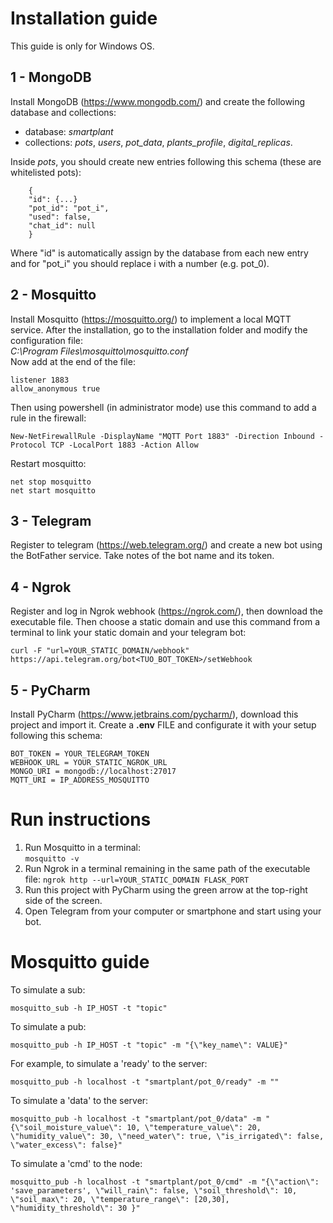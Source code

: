 
# Installation guide
This guide is only for Windows OS.

## 1 - MongoDB
Install MongoDB (https://www.mongodb.com/) and create the following database and collections:  
- database: *smartplant*  
- collections: *pots*, *users*, *pot_data*, *plants_profile*, *digital_replicas*. 

Inside *pots*, you should create new entries following this schema (these are whitelisted pots):
```
    {
    "id": {...}
    "pot_id": "pot_i",
    "used": false,
    "chat_id": null
    }
```
Where "id" is automatically assign by the database from each new entry and for "pot_i" you should replace i with a number (e.g. pot_0).

## 2 - Mosquitto
Install Mosquitto (https://mosquitto.org/) to implement a local MQTT service.
After the installation, go to the installation folder and modify the configuration file:  
*C:\Program Files\mosquitto\mosquitto.conf*  
Now add at the end of the file:  
```
listener 1883  
allow_anonymous true
```

Then using powershell (in administrator mode) use this command to add a rule in the firewall:  
```
New-NetFirewallRule -DisplayName "MQTT Port 1883" -Direction Inbound -Protocol TCP -LocalPort 1883 -Action Allow
```

Restart mosquitto:  
```
net stop mosquitto
net start mosquitto
```

## 3 - Telegram
Register to telegram (https://web.telegram.org/) and create a new bot using the BotFather service. Take notes of the bot name and its token.

## 4 - Ngrok
Register and log in Ngrok webhook (https://ngrok.com/), then download the executable file.
Then choose a static domain and use this command from a terminal to link your static domain and your telegram bot:  
```
curl -F "url=YOUR_STATIC_DOMAIN/webhook" https://api.telegram.org/bot<TUO_BOT_TOKEN>/setWebhook
```

## 5 - PyCharm
Install PyCharm (https://www.jetbrains.com/pycharm/), download this project and import it.
Create a **.env** FILE and configurate it with your setup following this schema:
```
BOT_TOKEN = YOUR_TELEGRAM_TOKEN
WEBHOOK_URL = YOUR_STATIC_NGROK_URL
MONGO_URI = mongodb://localhost:27017
MQTT_URI = IP_ADDRESS_MOSQUITTO
```

# Run instructions
1) Run Mosquitto in a terminal:  
```mosquitto -v```
2) Run Ngrok in a terminal remaining in the same path of the executable file:
```ngrok http --url=YOUR_STATIC_DOMAIN FLASK_PORT```
3) Run this project with PyCharm using the green arrow at the top-right side of the screen.
4) Open Telegram from your computer or smartphone and start using your bot.

# Mosquitto guide
To simulate a sub:  
```
mosquitto_sub -h IP_HOST -t "topic"
```
 
To simulate a pub:  
```
mosquitto_pub -h IP_HOST -t "topic" -m "{\"key_name\": VALUE}"
```

For example, to simulate a 'ready' to the server:
```
mosquitto_pub -h localhost -t "smartplant/pot_0/ready" -m ""
```

To simulate a 'data' to the server:
```
mosquitto_pub -h localhost -t "smartplant/pot_0/data" -m "{\"soil_moisture_value\": 10, \"temperature_value\": 20, \"humidity_value\": 30, \"need_water\": true, \"is_irrigated\": false,  \"water_excess\": false}"
```

To simulate a 'cmd' to the node:
```
mosquitto_pub -h localhost -t "smartplant/pot_0/cmd" -m "{\"action\": 'save_parameters', \"will_rain\": false, \"soil_threshold\": 10, \"soil_max\": 20, \"temperature_range\": [20,30], \"humidity_threshold\": 30 }"
```


